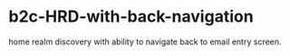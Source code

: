 # b2c-HRD-with-back-navigation
home realm discovery with ability to navigate back to email entry screen.
